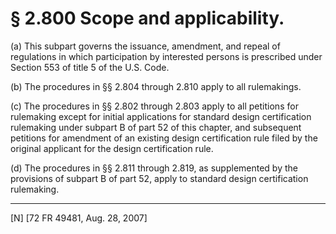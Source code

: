 # § 2.800   Scope and applicability.

(a) This subpart governs the issuance, amendment, and repeal of regulations in which participation by interested persons is prescribed under Section 553 of title 5 of the U.S. Code.


(b) The procedures in §§ 2.804 through 2.810 apply to all rulemakings.


(c) The procedures in §§ 2.802 through 2.803 apply to all petitions for rulemaking except for initial applications for standard design certification rulemaking under subpart B of part 52 of this chapter, and subsequent petitions for amendment of an existing design certification rule filed by the original applicant for the design certification rule.


(d) The procedures in §§ 2.811 through 2.819, as supplemented by the provisions of subpart B of part 52, apply to standard design certification rulemaking.



---

[N] [72 FR 49481, Aug. 28, 2007]





